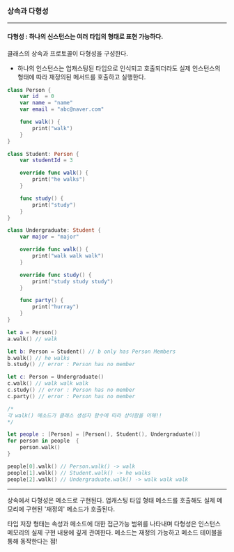 ### 상속과 다형성
---
#### 다형성 : 하나의 신스턴스는 여러 타입의 형태로 표현 가능하다.
클래스의 상속과 프로토콜이 다형성을 구성한다.

- 하나의 인스턴스는 업캐스팅된 타입으로 인식되고 호출되더라도 실제 인스턴스의 형태에 따라
  재정의된 메서드를 호출하고 실행한다.

```swift
class Person {
    var id  = 0
    var name = "name"
    var email = "abc@naver.com"

    func walk() {
        print("walk")
    }
}

class Student: Person {
    var studentId = 3

    override func walk() {
        print("he walks")
    }

    func study() {
        print("study")
    }
}

class Undergraduate: Student {
    var major = "major"

    override func walk() {
        print("walk walk walk")
    }

    override func study() {
        print("study study study")
    }

    func party() {
        print("hurray")
    }
}

let a = Person()
a.walk() // walk

let b: Person = Student() // b only has Person Members
b.walk() // he walks
b.study() // error : Person has no member

let c: Person = Undergraduate()
c.walk() // walk walk walk
c.study() // error : Person has no member
c.party() // error : Person has no member

/*
각 walk() 메소드가 클래스 생성자 함수에 따라 상이함을 이해!!
*/

let people : [Person] = [Person(), Student(), Undergraduate()]
for person in people  {
    person.walk()
}

people[0].walk() // Person.walk() -> walk
people[1].walk() // Student.walk() -> he walks
people[2].walk() // Undergraduate.walk() -> walk walk walk
```
---

상속에서 다형성은 메소드로 구현된다. 업캐스팅 타입 형태 메소드를 호출해도 실제 메모리에 구현된
'재정의' 메소드가 호출된다.

타입 저장 형태는 속성과 메소드에 대한 접근가능 범위를 나타내며
다형성은 인스턴스 메모리의 실제 구현 내용에 깊게 관여한다.
메소드는 재정의 가능하고 메소드 테이블을 통해 동작한다는 점!